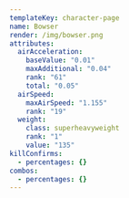 ```yaml
---
templateKey: character-page
name: Bowser
render: /img/bowser.png
attributes:
  airAcceleration:
    baseValue: "0.01"
    maxAdditional: "0.04"
    rank: "61"
    total: "0.05"
  airSpeed:
    maxAirSpeed: "1.155"
    rank: "19"
  weight:
    class: superheavyweight
    rank: "1"
    value: "135"
killConfirms:
  - percentages: {}
combos:
  - percentages: {}
---
```

